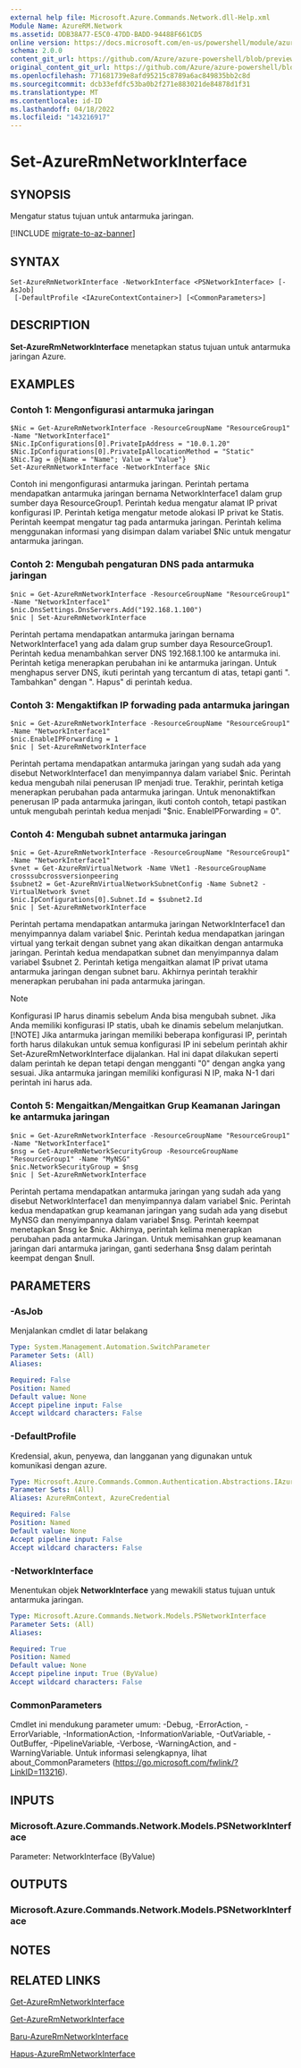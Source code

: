 ```yaml
---
external help file: Microsoft.Azure.Commands.Network.dll-Help.xml
Module Name: AzureRM.Network
ms.assetid: DDB38A77-E5C0-47DD-BADD-94488F661CD5
online version: https://docs.microsoft.com/en-us/powershell/module/azurerm.network/set-azurermnetworkinterface
schema: 2.0.0
content_git_url: https://github.com/Azure/azure-powershell/blob/preview/src/ResourceManager/Network/Commands.Network/help/Set-AzureRmNetworkInterface.md
original_content_git_url: https://github.com/Azure/azure-powershell/blob/preview/src/ResourceManager/Network/Commands.Network/help/Set-AzureRmNetworkInterface.md
ms.openlocfilehash: 771681739e8afd95215c8789a6ac849835bb2c8d
ms.sourcegitcommit: dcb33efdfc53ba0b2f271e883021de84878d1f31
ms.translationtype: MT
ms.contentlocale: id-ID
ms.lasthandoff: 04/18/2022
ms.locfileid: "143216917"
---
```

# Set-AzureRmNetworkInterface

## SYNOPSIS
Mengatur status tujuan untuk antarmuka jaringan.

[!INCLUDE [migrate-to-az-banner](../../includes/migrate-to-az-banner.md)]

## SYNTAX

```
Set-AzureRmNetworkInterface -NetworkInterface <PSNetworkInterface> [-AsJob]
 [-DefaultProfile <IAzureContextContainer>] [<CommonParameters>]
```

## DESCRIPTION
**Set-AzureRmNetworkInterface** menetapkan status tujuan untuk antarmuka jaringan Azure.

## EXAMPLES

### Contoh 1: Mengonfigurasi antarmuka jaringan
```
$Nic = Get-AzureRmNetworkInterface -ResourceGroupName "ResourceGroup1" -Name "NetworkInterface1"
$Nic.IpConfigurations[0].PrivateIpAddress = "10.0.1.20"
$Nic.IpConfigurations[0].PrivateIpAllocationMethod = "Static"
$Nic.Tag = @{Name = "Name"; Value = "Value"}
Set-AzureRmNetworkInterface -NetworkInterface $Nic
```

Contoh ini mengonfigurasi antarmuka jaringan.
Perintah pertama mendapatkan antarmuka jaringan bernama NetworkInterface1 dalam grup sumber daya ResourceGroup1.
Perintah kedua mengatur alamat IP privat konfigurasi IP.
Perintah ketiga mengatur metode alokasi IP privat ke Statis.
Perintah keempat mengatur tag pada antarmuka jaringan.
Perintah kelima menggunakan informasi yang disimpan dalam variabel $Nic untuk mengatur antarmuka jaringan.

### Contoh 2: Mengubah pengaturan DNS pada antarmuka jaringan
```
$nic = Get-AzureRmNetworkInterface -ResourceGroupName "ResourceGroup1" -Name "NetworkInterface1"
$nic.DnsSettings.DnsServers.Add("192.168.1.100")
$nic | Set-AzureRmNetworkInterface
```

Perintah pertama mendapatkan antarmuka jaringan bernama NetworkInterface1 yang ada dalam grup sumber daya ResourceGroup1. Perintah kedua menambahkan server DNS 192.168.1.100 ke antarmuka ini. Perintah ketiga menerapkan perubahan ini ke antarmuka jaringan. Untuk menghapus server DNS, ikuti perintah yang tercantum di atas, tetapi ganti ". Tambahkan" dengan ". Hapus" di perintah kedua.

### Contoh 3: Mengaktifkan IP forwading pada antarmuka jaringan
```
$nic = Get-AzureRmNetworkInterface -ResourceGroupName "ResourceGroup1" -Name "NetworkInterface1"
$nic.EnableIPForwarding = 1
$nic | Set-AzureRmNetworkInterface
```

Perintah pertama mendapatkan antarmuka jaringan yang sudah ada yang disebut NetworkInterface1 dan menyimpannya dalam variabel $nic. Perintah kedua mengubah nilai penerusan IP menjadi true. Terakhir, perintah ketiga menerapkan perubahan pada antarmuka jaringan. Untuk menonaktifkan penerusan IP pada antarmuka jaringan, ikuti contoh contoh, tetapi pastikan untuk mengubah perintah kedua menjadi "$nic. EnableIPForwarding = 0".

### Contoh 4: Mengubah subnet antarmuka jaringan
```
$nic = Get-AzureRmNetworkInterface -ResourceGroupName "ResourceGroup1" -Name "NetworkInterface1"
$vnet = Get-AzureRmVirtualNetwork -Name VNet1 -ResourceGroupName crosssubcrossversionpeering
$subnet2 = Get-AzureRmVirtualNetworkSubnetConfig -Name Subnet2 -VirtualNetwork $vnet
$nic.IpConfigurations[0].Subnet.Id = $subnet2.Id
$nic | Set-AzureRmNetworkInterface
```

Perintah pertama mendapatkan antarmuka jaringan NetworkInterface1 dan menyimpannya dalam variabel $nic. Perintah kedua mendapatkan jaringan virtual yang terkait dengan subnet yang akan dikaitkan dengan antarmuka jaringan. Perintah kedua mendapatkan subnet dan menyimpannya dalam variabel $subnet 2. Perintah ketiga mengaitkan alamat IP privat utama antarmuka jaringan dengan subnet baru. Akhirnya perintah terakhir menerapkan perubahan ini pada antarmuka jaringan.
>[!NOTE] 
>Konfigurasi IP harus dinamis sebelum Anda bisa mengubah subnet. Jika Anda memiliki konfigurasi IP statis, ubah ke dinamis sebelum melanjutkan. 
>[!NOTE]
>Jika antarmuka jaringan memiliki beberapa konfigurasi IP, perintah forth harus dilakukan untuk semua konfigurasi IP ini sebelum perintah akhir Set-AzureRmNetworkInterface dijalankan. Hal ini dapat dilakukan seperti dalam perintah ke depan tetapi dengan mengganti "0" dengan angka yang sesuai. Jika antarmuka jaringan memiliki konfigurasi N IP, maka N-1 dari perintah ini harus ada.

### Contoh 5: Mengaitkan/Mengaitkan Grup Keamanan Jaringan ke antarmuka jaringan
```
$nic = Get-AzureRmNetworkInterface -ResourceGroupName "ResourceGroup1" -Name "NetworkInterface1"
$nsg = Get-AzureRmNetworkSecurityGroup -ResourceGroupName "ResourceGroup1" -Name "MyNSG"
$nic.NetworkSecurityGroup = $nsg
$nic | Set-AzureRmNetworkInterface
```

Perintah pertama mendapatkan antarmuka jaringan yang sudah ada yang disebut NetworkInterface1 dan menyimpannya dalam variabel $nic. Perintah kedua mendapatkan grup keamanan jaringan yang sudah ada yang disebut MyNSG dan menyimpannya dalam variabel $nsg. Perintah keempat menetapkan $nsg ke $nic. Akhirnya, perintah kelima menerapkan perubahan pada antarmuka Jaringan. Untuk memisahkan grup keamanan jaringan dari antarmuka jaringan, ganti sederhana $nsg dalam perintah keempat dengan $null.

## PARAMETERS

### -AsJob
Menjalankan cmdlet di latar belakang

```yaml
Type: System.Management.Automation.SwitchParameter
Parameter Sets: (All)
Aliases:

Required: False
Position: Named
Default value: None
Accept pipeline input: False
Accept wildcard characters: False
```

### -DefaultProfile
Kredensial, akun, penyewa, dan langganan yang digunakan untuk komunikasi dengan azure.

```yaml
Type: Microsoft.Azure.Commands.Common.Authentication.Abstractions.IAzureContextContainer
Parameter Sets: (All)
Aliases: AzureRmContext, AzureCredential

Required: False
Position: Named
Default value: None
Accept pipeline input: False
Accept wildcard characters: False
```

### -NetworkInterface
Menentukan objek **NetworkInterface** yang mewakili status tujuan untuk antarmuka jaringan.

```yaml
Type: Microsoft.Azure.Commands.Network.Models.PSNetworkInterface
Parameter Sets: (All)
Aliases:

Required: True
Position: Named
Default value: None
Accept pipeline input: True (ByValue)
Accept wildcard characters: False
```

### CommonParameters
Cmdlet ini mendukung parameter umum: -Debug, -ErrorAction, -ErrorVariable, -InformationAction, -InformationVariable, -OutVariable, -OutBuffer, -PipelineVariable, -Verbose, -WarningAction, and -WarningVariable. Untuk informasi selengkapnya, lihat about_CommonParameters (https://go.microsoft.com/fwlink/?LinkID=113216).

## INPUTS

### Microsoft.Azure.Commands.Network.Models.PSNetworkInterface
Parameter: NetworkInterface (ByValue)

## OUTPUTS

### Microsoft.Azure.Commands.Network.Models.PSNetworkInterface

## NOTES

## RELATED LINKS

[Get-AzureRmNetworkInterface](./Get-AzureRmNetworkInterface.md)

[Get-AzureRmNetworkInterface](./Get-AzureRmNetworkInterface.md)

[Baru-AzureRmNetworkInterface](./New-AzureRmNetworkInterface.md)

[Hapus-AzureRmNetworkInterface](./Remove-AzureRmNetworkInterface.md)
